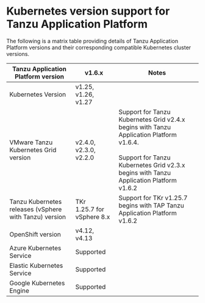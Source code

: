 # Kubernetes version support for Tanzu Application Platform

The following is a matrix table providing details of Tanzu Application Platform versions 
and their corresponding compatible Kubernetes cluster versions.

<table>
<thead>
  <tr>
    <th>Tanzu Application Platform version</th>
    <th>v1.6.x</th>
    <th>Notes</th>
  </tr>
</thead>
<tbody>
  <tr>
    <td>Kubernetes Version</td>
    <td>v1.25, v1.26, v1.27</td>
    <td></td>
  </tr>
  <tr>
    <td>VMware Tanzu Kubernetes Grid version</td>
    <td>v2.4.0, v2.3.0, v2.2.0</td>
    <td>Support for Tanzu Kubernetes Grid v2.4.x begins with Tanzu Application Platform v1.6.4.<br><br> Support for Tanzu Kubernetes Grid v2.3.x begins with Tanzu Application Platform v1.6.2</td>
  </tr>
  <tr>
    <td>Tanzu Kubernetes releases (vSphere with Tanzu) version</td>
    <td>TKr<br> 1.25.7 for vSphere 8.x</td>
    <td>Support for TKr v1.25.7 begins with TAP Tanzu Application Platform v1.6.2</td>
  </tr>
  <tr>
    <td>OpenShift version</td>
    <td>v4.12, v4.13</td>
    <td></td>
  </tr>
  <tr>
    <td>Azure Kubernetes Service</td>
    <td>Supported</td>
    <td></td>
  </tr>
  <tr>
    <td>Elastic Kubernetes Service</td>
    <td>Supported</td>
    <td></td>
  </tr>
  <tr>
    <td>Google Kubernetes Engine</td>
    <td>Supported</td>
    <td></td>
  </tr>
</tbody>
</table>

